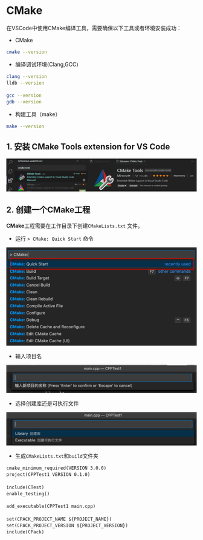 
# CMake 

在VSCode中使用CMake编译工具，需要确保以下工具或者环境安装成功：

- CMake 

```sh
cmake --version 
```

- 编译调试环境(Clang,GCC)

```sh
clang --version
lldb --version

gcc --version
gdb --version
```

- 构建工具（make）

```sh
make --version
```
## 1. 安装 CMake Tools extension for VS Code 

![](https://github.com/existorlive/existorlivepic/raw/master/cmake-extension.png)

## 2. 创建一个CMake工程

**CMake**工程需要在工作目录下创建`CMakeLists.txt` 文件。

- 运行 `> CMake: Quick Start` 命令

![](https://github.com/existorlive/existorlivepic/raw/master/%E6%88%AA%E5%B1%8F2020-11-09%20%E4%B8%8B%E5%8D%887.11.37.png)

- 输入项目名

![](https://github.com/existorlive/existorlivepic/raw/master/%E6%88%AA%E5%B1%8F2020-11-09%20%E4%B8%8B%E5%8D%887.14.37.png)

- 选择创建库还是可执行文件

![](https://github.com/existorlive/existorlivepic/raw/master/%E6%88%AA%E5%B1%8F2020-11-09%20%E4%B8%8B%E5%8D%887.14.52.png)

- 生成`CMakeLists.txt`和`build`文件夹

```txt
cmake_minimum_required(VERSION 3.0.0)
project(CPPTest1 VERSION 0.1.0)

include(CTest)
enable_testing()

add_executable(CPPTest1 main.cpp)

set(CPACK_PROJECT_NAME ${PROJECT_NAME})
set(CPACK_PROJECT_VERSION ${PROJECT_VERSION})
include(CPack)
```

